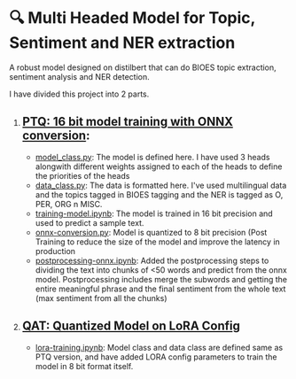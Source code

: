 # 🔍 Multi Headed Model for Topic, Sentiment and NER extraction 

A robust model designed on distilbert that can do BIOES topic extraction, sentiment analysis and NER detection. 

I have divided this project into 2 parts. 

1. [PTQ: 16 bit model training with ONNX conversion](https://github.com/arunima-chakraborty/Topic-Sentiment-NER/tree/main/16-bit):
   - 
   - [model_class.py](https://github.com/arunima-chakraborty/Topic-Sentiment-NER/blob/main/16-bit/model_class.py): The model is defined here. I have used 3 heads alongwith different weights assigned to each of the heads to define the priorities of the heads
   - [data_class.py](data_class.py): The data is formatted here. I've used multilingual data and the topics tagged in BIOES tagging and the NER is tagged as O, PER, ORG n MISC.
   - [training-model.ipynb](https://github.com/arunima-chakraborty/Topic-Sentiment-NER/blob/main/16-bit/training-model.ipynb): The model is trained in 16 bit precision and used to predict a sample text.
   - [onnx-conversion.py](https://github.com/arunima-chakraborty/Topic-Sentiment-NER/blob/main/16-bit/onnx-conversion.py): Model is quantized to 8 bit precision (Post Training  to reduce the size of the model and improve the latency in production
   - [postprocessing-onnx.ipynb](https://github.com/arunima-chakraborty/Topic-Sentiment-NER/blob/main/16-bit/postprocessing-onnx.ipynb): Added the postprocessing steps to dividing the text into chunks of <50 words and predict from the onnx model. Postprocessing includes merge the subwords and getting the entire meaningful phrase and the final sentiment from the whole text (max sentiment from all the chunks)
     
2. [QAT: Quantized Model on LoRA Config](https://github.com/arunima-chakraborty/Topic-Sentiment-NER/tree/main/LORA%20Config)
   - 
   - [lora-training.ipynb](https://github.com/arunima-chakraborty/Topic-Sentiment-NER/blob/main/LORA%20Config/lora-training.ipynb): Model class and data class are defined same as PTQ version, and have added LORA config parameters to train the model in 8 bit format itself. 




